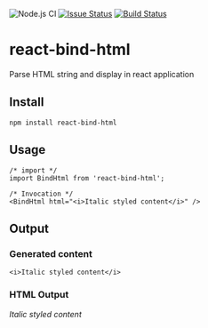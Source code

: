 ![Node.js CI](https://github.com/msenyoo/react-bind-html/workflows/Node.js%20CI/badge.svg) [![Issue Status](https://img.shields.io/github/issues/msenyoo/react-bind-html)](https://github.com/msenyoo/react-bind-html/issues) [![Build Status](https://img.shields.io/github/license/msenyoo/react-bind-html)](https://github.com/msenyoo/react-bind-html/blob/main/LICENSE)

# react-bind-html

Parse HTML string and display in react application

## Install

```
npm install react-bind-html
```

## Usage

```
/* import */
import BindHtml from 'react-bind-html';

/* Invocation */
<BindHtml html="<i>Italic styled content</i>" />
```

## Output

### Generated content

```
<i>Italic styled content</i>
```

### HTML Output

<i>Italic styled content</i>
